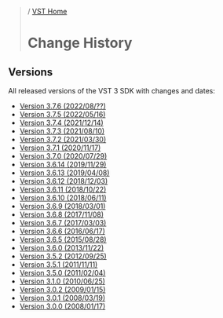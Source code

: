 >/ [VST Home](../)
>
># Change History

## Versions

All released versions of the VST 3 SDK with changes and dates:

- [Version 3.7.6 (2022/08/??)](Version+3.7.6.md)
- [Version 3.7.5 (2022/05/16)](Version+3.7.5.md)
- [Version 3.7.4 (2021/12/14)](Version+3.7.4.md)
- [Version 3.7.3 (2021/08/10)](Version+3.7.3.md)
- [Version 3.7.2 (2021/03/30)](Version+3.7.2.md)
- [Version 3.7.1 (2020/11/17)](Version+3.7.1.md)
- [Version 3.7.0 (2020/07/29)](Version+3.7.0.md)
- [Version 3.6.14 (2019/11/29)](Version+3.6.14.md)
- [Version 3.6.13 (2019/04/08)](Version+3.6.13.md)
- [Version 3.6.12 (2018/12/03)](Version+3.6.12.md)
- [Version 3.6.11 (2018/10/22)](Version+3.6.11.md)
- [Version 3.6.10 (2018/06/11)](Version+3.6.10.md)
- [Version 3.6.9 (2018/03/01)](Version+3.6.9.md)
- [Version 3.6.8 (2017/11/08)](Version+3.6.8.md)
- [Version 3.6.7 (2017/03/03)](Version+3.6.7.md)
- [Version 3.6.6 (2016/06/17)](Version+3.6.6.md)
- [Version 3.6.5 (2015/08/28)](Version+3.6.5.md)
- [Version 3.6.0 (2013/11/22)](Version+3.6.0.md)
- [Version 3.5.2 (2012/09/25)](Version+3.5.2.md)
- [Version 3.5.1 (2011/11/11)](Version+3.5.1.md)
- [Version 3.5.0 (2011/02/04)](Version+3.5.0.md)
- [Version 3.1.0 (2010/06/25)](Version+3.1.0.md)
- [Version 3.0.2 (2009/01/15)](Version+3.0.2.md)
- [Version 3.0.1 (2008/03/19)](Version+3.0.1.md)
- [Version 3.0.0 (2008/01/17)](Version+3.0.0.md)
